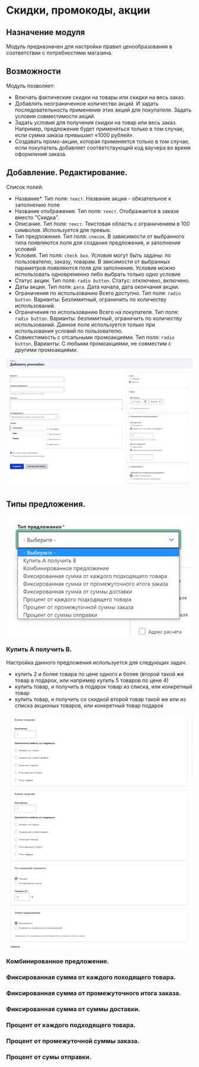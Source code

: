 # Скидки, промокоды, акции
## Назначение модуля
Модуль предназначен для настройки правил ценообразования в соответствии с потребностями магазина.

## Возможности
Модуль позволяет:
- Влючать фактические скидки на товары или скидки на весь заказ. 
- Добавлять неограниченное количество акций. И задать последовательность применения этих акций для покупателя. Задать условия совместимости акций.
- Задать условия для получения скидки на товар или весь заказ. Например, предложение будет применяться только в том случае, если сумма заказа превышает «1000 рублей».
- Создавать промо-акции, которая применяется только в том случае, если покупатель добавляет соответствующий код ваучера во время оформления заказа.

## Добавление. Редактирование.
Список полей:
- Название*. Тип поля: `текст`. Название акции - обязательное к заполнению поле
- Название отображения. Тип поля: `текст`. Отображается в заказе вместо "Скидка".
- Описание. Тип поля: `текст`. Текстовая область с ограничением в 100 символов. Используется для превью.
- Тип предложения. Тип поля: `список`. В зависимости от выбранного типа появляются поля для создания предложения, и заполнения условий
- Условия. Тип поля: `check box`. Условия могут быть заданы: по пользователю, заказу, товарам. В звисимости от выбранных параметров появляются поля для заполнения. Условия можно использовать одновременно либо выбрать только одно условие
- Статус акции. Тип поля: `radio button`. Статус: отключено, включено.
- Даты акции. Тип поля: `дата`. Дата начала, дата окончания акции.
- Ограничения по использованию Всего доступно. Тип поля: `radio button`. Варианты: Безлимитный, ограничить по количеству использований.
- Ограничения по использованию Всего на покупателя. Тип поля: `radio button`. Варианты: безлимитный, ограничить по количеству использований. Данное поле используется только при использования условий по пользователю.
- Совместимость с отсальными промоакциями. Тип поля: `radio button`. Варианты: С любыми промоакциями, не совместим с другими промоакциями.

<img src="https://github.com/synapse-studio/helper/blob/master/tz/promotion/promotion_add.png">

## Типы предложения.
<img src="https://github.com/synapse-studio/helper/blob/master/tz/promotion/type_promotion.png">

### Купить A получить B.
Настройка данного предложения используется для следующих задач:
- купить 2 и более товара по цене одного и более (второй такой же товар в подарок, или например купить 5 товаров по цене 4)
- купить товар, и получить в подарок товар из списка, или конкретный товар
- купить товар, и получить со скидкой второй товар такой же или из списка акционых товаров, или конкретный товар подарок
<img src="https://github.com/synapse-studio/helper/blob/master/tz/promotion/promotion_Buy_A_get_B.png">

### Комбинированное предложение.



### Фиксированная сумма от каждого походящего товара.
### Фиксированная сумма от промежуточного итога заказа.
### Фиксированная сумма от суммы доставки.
### Процент от каждого подходящего товара.
### Процент от промежуточной суммы заказа.
### Процент от сумы отправки.
